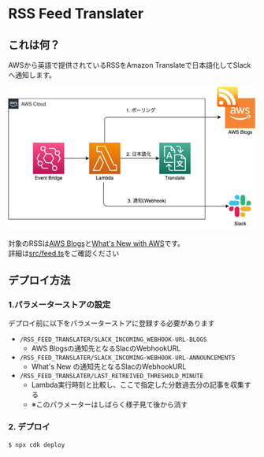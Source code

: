 # RSS Feed Translater

## これは何？

AWSから英語で提供されているRSSをAmazon Translateで日本語化してSlackへ通知します。

![](./docs/architecture.drawio.png)

対象のRSSは[AWS Blogs](https://aws.amazon.com/blogs/)と[What's New with AWS](https://aws.amazon.com/about-aws/whats-new/2022)です。  
詳細は[src/feed.ts](./src/lib/feed.ts)をご確認ください

## デプロイ方法
### 1.パラメーターストアの設定
デプロイ前に以下をパラメーターストアに登録する必要があります
  - `/RSS_FEED_TRANSLATER/SLACK_INCOMING_WEBHOOK-URL-BLOGS`
    - AWS Blogsの通知先となるSlacのWebhookURL
  - `/RSS_FEED_TRANSLATER/SLACK_INCOMING-WEBHOOK-URL-ANNOUNCEMENTS`
    - What's New の通知先となるSlacのWebhookURL
  - `/RSS_FEED_TRANSLATER/LAST_RETREIVED_THRESHOLD_MINUTE`
    - Lambda実行時刻と比較し、ここで指定した分数過去分の記事を収集する
    - ※このパラメーターはしばらく様子見て後から消す

### 2. デプロイ
```bash
$ npx cdk deploy
```